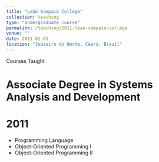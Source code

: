 ```yaml
---
title: "Leão Sampaio College"
collection: teaching
type: "Undergraduate course"
permalink: /teaching/2011-leao-sampaio-college
venue: ""
date: 2011-01-01
location: "Juazeiro do Norte, Ceará, Brazil"
---
```


Courses Taught

Associate Degree in Systems Analysis and Development
======

2011
=======
* Programming Language
* Object-Oriented Programming I
* Object-Oriented Programming II